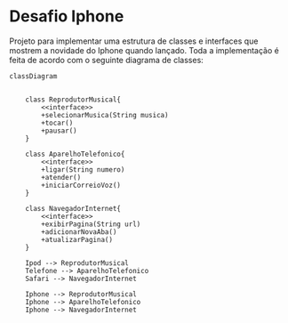 # Desafio Iphone
Projeto para implementar uma estrutura de classes e interfaces que mostrem a novidade do Iphone quando lançado. Toda a implementação é feita de acordo com o  seguinte diagrama de classes:

```mermaid
classDiagram
    

    class ReprodutorMusical{
        <<interface>>
        +selecionarMusica(String musica)
        +tocar()
        +pausar()
    }

    class AparelhoTelefonico{
        <<interface>>
        +ligar(String numero)
        +atender()
        +iniciarCorreioVoz()
    }

    class NavegadorInternet{
        <<interface>>
        +exibirPagina(String url)
        +adicionarNovaAba()
        +atualizarPagina()
    }

    Ipod --> ReprodutorMusical
    Telefone --> AparelhoTelefonico
    Safari --> NavegadorInternet
    
    Iphone --> ReprodutorMusical
    Iphone --> AparelhoTelefonico
    Iphone --> NavegadorInternet
```
